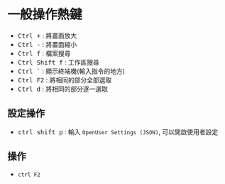 # 一般操作熱鍵

- <kbd>Ctrl +</kbd> : 將畫面放大
- <kbd>Ctrl -</kbd> : 將畫面縮小
- <kbd>Ctrl f</kbd> : 檔案搜尋
- <kbd>Ctrl Shift f</kbd> : 工作區搜尋
- <kbd>Ctrl `</kbd> : 顯示終端機(輸入指令的地方)
- <kbd>Ctrl F2</kbd> : 將相同的部分全部選取
- <kbd>Ctrl d</kbd> : 將相同的部分逐一選取

## 設定操作

- <kbd>ctrl shift p</kbd> : 輸入 `OpenUser Settings (JSON)`, 可以開啟使用者設定

## 操作

- `ctrl F2`
